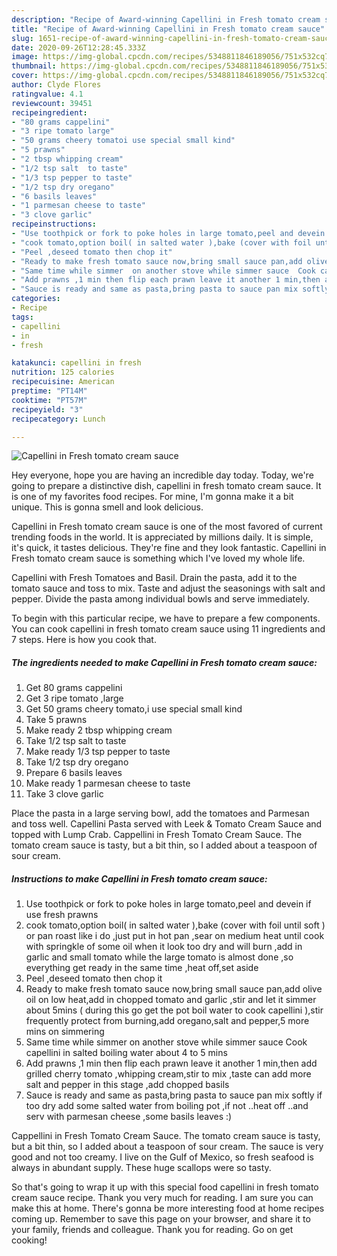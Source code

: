 ```yaml
---
description: "Recipe of Award-winning Capellini in Fresh tomato cream sauce"
title: "Recipe of Award-winning Capellini in Fresh tomato cream sauce"
slug: 1651-recipe-of-award-winning-capellini-in-fresh-tomato-cream-sauce
date: 2020-09-26T12:28:45.333Z
image: https://img-global.cpcdn.com/recipes/5348811846189056/751x532cq70/capellini-in-fresh-tomato-cream-sauce-recipe-main-photo.jpg
thumbnail: https://img-global.cpcdn.com/recipes/5348811846189056/751x532cq70/capellini-in-fresh-tomato-cream-sauce-recipe-main-photo.jpg
cover: https://img-global.cpcdn.com/recipes/5348811846189056/751x532cq70/capellini-in-fresh-tomato-cream-sauce-recipe-main-photo.jpg
author: Clyde Flores
ratingvalue: 4.1
reviewcount: 39451
recipeingredient:
- "80 grams cappelini"
- "3 ripe tomato large"
- "50 grams cheery tomatoi use special small kind"
- "5 prawns"
- "2 tbsp whipping cream"
- "1/2 tsp salt  to taste"
- "1/3 tsp pepper to taste"
- "1/2 tsp dry oregano"
- "6 basils leaves"
- "1 parmesan cheese to taste"
- "3 clove garlic"
recipeinstructions:
- "Use toothpick or fork to poke holes in large tomato,peel and devein if use  fresh prawns"
- "cook tomato,option boil( in salted water ),bake (cover with foil until soft ) or pan roast like i do ,just put in hot pan ,sear on medium heat until cook with springkle of some oil when it look too dry and will burn ,add in garlic and small tomato while the large tomato is almost done ,so everything get ready in the same time ,heat off,set aside"
- "Peel ,deseed tomato then chop it"
- "Ready to make fresh tomato sauce now,bring small sauce pan,add olive oil on low  heat,add in chopped tomato and garlic ,stir and let it simmer about 5mins ( during this go get the pot boil water to cook capellini ),stir frequently protect from burning,add oregano,salt and pepper,5 more mins on simmering"
- "Same time while simmer  on another stove while simmer sauce  Cook capellini in salted boiling water about 4 to 5 mins"
- "Add prawns ,1 min then flip each prawn leave it another 1 min,then add grilled cherry tomato ,whipping cream,stir to mix ,taste can add more salt and pepper in this stage ,add chopped basils"
- "Sauce is ready and same as pasta,bring pasta to sauce pan mix softly if too dry add some salted water from boiling pot ,if not ..heat off ..and serv with parmesan cheese ,some basils leaves :)"
categories:
- Recipe
tags:
- capellini
- in
- fresh

katakunci: capellini in fresh 
nutrition: 125 calories
recipecuisine: American
preptime: "PT14M"
cooktime: "PT57M"
recipeyield: "3"
recipecategory: Lunch

---
```



![Capellini in Fresh tomato cream sauce](https://img-global.cpcdn.com/recipes/5348811846189056/751x532cq70/capellini-in-fresh-tomato-cream-sauce-recipe-main-photo.jpg)

Hey everyone, hope you are having an incredible day today. Today, we're going to prepare a distinctive dish, capellini in fresh tomato cream sauce. It is one of my favorites food recipes. For mine, I'm gonna make it a bit unique. This is gonna smell and look delicious.

Capellini in Fresh tomato cream sauce is one of the most favored of current trending foods in the world. It is appreciated by millions daily. It is simple, it's quick, it tastes delicious. They're fine and they look fantastic. Capellini in Fresh tomato cream sauce is something which I've loved my whole life.

Capellini with Fresh Tomatoes and Basil. Drain the pasta, add it to the tomato sauce and toss to mix. Taste and adjust the seasonings with salt and pepper. Divide the pasta among individual bowls and serve immediately.


To begin with this particular recipe, we have to prepare a few components. You can cook capellini in fresh tomato cream sauce using 11 ingredients and 7 steps. Here is how you cook that.

<!--inarticleads1-->

##### The ingredients needed to make Capellini in Fresh tomato cream sauce:

1. Get 80 grams cappelini
1. Get 3 ripe tomato ,large
1. Get 50 grams cheery tomato,i use special small kind
1. Take 5 prawns
1. Make ready 2 tbsp whipping cream
1. Take 1/2 tsp salt  to taste
1. Make ready 1/3 tsp pepper to taste
1. Take 1/2 tsp dry oregano
1. Prepare 6 basils leaves
1. Make ready 1 parmesan cheese to taste
1. Take 3 clove garlic


Place the pasta in a large serving bowl, add the tomatoes and Parmesan and toss well. Capellini Pasta served with Leek &amp; Tomato Cream Sauce and topped with Lump Crab. Cappellini in Fresh Tomato Cream Sauce. The tomato cream sauce is tasty, but a bit thin, so I added about a teaspoon of sour cream. 

<!--inarticleads2-->

##### Instructions to make Capellini in Fresh tomato cream sauce:

1. Use toothpick or fork to poke holes in large tomato,peel and devein if use  fresh prawns
1. cook tomato,option boil( in salted water ),bake (cover with foil until soft ) or pan roast like i do ,just put in hot pan ,sear on medium heat until cook with springkle of some oil when it look too dry and will burn ,add in garlic and small tomato while the large tomato is almost done ,so everything get ready in the same time ,heat off,set aside
1. Peel ,deseed tomato then chop it
1. Ready to make fresh tomato sauce now,bring small sauce pan,add olive oil on low  heat,add in chopped tomato and garlic ,stir and let it simmer about 5mins ( during this go get the pot boil water to cook capellini ),stir frequently protect from burning,add oregano,salt and pepper,5 more mins on simmering
1. Same time while simmer  on another stove while simmer sauce  Cook capellini in salted boiling water about 4 to 5 mins
1. Add prawns ,1 min then flip each prawn leave it another 1 min,then add grilled cherry tomato ,whipping cream,stir to mix ,taste can add more salt and pepper in this stage ,add chopped basils
1. Sauce is ready and same as pasta,bring pasta to sauce pan mix softly if too dry add some salted water from boiling pot ,if not ..heat off ..and serv with parmesan cheese ,some basils leaves :)


Cappellini in Fresh Tomato Cream Sauce. The tomato cream sauce is tasty, but a bit thin, so I added about a teaspoon of sour cream. The sauce is very good and not too creamy. I live on the Gulf of Mexico, so fresh seafood is always in abundant supply. These huge scallops were so tasty. 

So that's going to wrap it up with this special food capellini in fresh tomato cream sauce recipe. Thank you very much for reading. I am sure you can make this at home. There's gonna be more interesting food at home recipes coming up. Remember to save this page on your browser, and share it to your family, friends and colleague. Thank you for reading. Go on get cooking!
